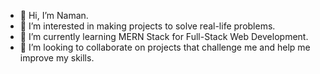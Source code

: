 - 👋 Hi, I’m Naman.
- 👀 I’m interested in making projects to solve real-life problems.
- 🌱 I’m currently learning MERN Stack for Full-Stack Web Development.
- 💞️ I’m looking to collaborate on projects that challenge me and help me improve my skills.

<!-- ![Snake animation](https://raw.githubusercontent.com/virtuallynaman/virtuallynaman/output/github-contribution-grid-snake-dark.svg) -->
